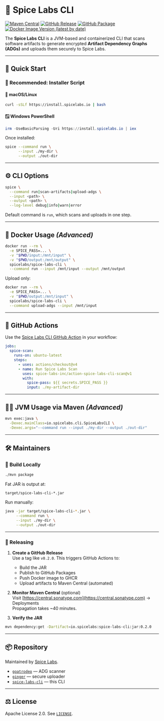 # 🔩 Spice Labs CLI

[![Maven Central](https://img.shields.io/maven-central/v/io.spicelabs/spice-labs-cli?label=Maven%20Central)](https://central.sonatype.com/artifact/io.spicelabs/spice-labs-cli)
[![GitHub Release](https://img.shields.io/github/v/release/spice-labs-inc/spice-labs-cli?label=GitHub%20Release)](https://github.com/spice-labs-inc/spice-labs-cli/releases)
[![GitHub Package](https://img.shields.io/badge/GitHub-Packages-blue?logo=github)](https://github.com/spice-labs-inc/spice-labs-cli/packages/)
[![Docker Image Version (latest by date)](https://img.shields.io/docker/v/spicelabs/spice-labs-cli?sort=date&label=Docker%20Hub)](https://hub.docker.com/r/spicelabs/spice-labs-cli)

The **Spice Labs CLI** is a JVM-based and containerized CLI that scans software artifacts to generate encrypted **Artifact Dependency Graphs (ADGs)** and uploads them securely to Spice Labs.

---

## 🚀 Quick Start

### 🧪 Recommended: Installer Script

#### 🐧 macOS/Linux

```bash
curl -sSLf https://install.spicelabs.io | bash
```

#### 🪟 Windows PowerShell

```powershell
irm -UseBasicParsing -Uri https://install.spicelabs.io | iex
```

Once installed:

```bash
spice --command run \
      --input ./my-dir \
      --output ./out-dir
```

---

## ⚙️ CLI Options

```bash
spice \
  --command run|scan-artifacts|upload-adgs \
  --input <path> \
  --output <path> \
  --log-level debug|info|warn|error
```

Default command is `run`, which scans and uploads in one step.

---

## 🐳 Docker Usage *(Advanced)*

```bash
docker run --rm \
  -e SPICE_PASS=... \
  -v "$PWD/input:/mnt/input" \
  -v "$PWD/output:/mnt/output" \
  spicelabs/spice-labs-cli \
  --command run --input /mnt/input --output /mnt/output
```

Upload only:

```bash
docker run --rm \
  -e SPICE_PASS=... \
  -v "$PWD/output:/mnt/input" \
  spicelabs/spice-labs-cli \
  --command upload-adgs --input /mnt/input
```

---

## 🧩 GitHub Actions

Use the [Spice Labs CLI GitHub Action](https://github.com/spice-labs-inc/action-spice-labs-cli-scan) in your workflow:

```yaml
jobs:
  spice-scan:
    runs-on: ubuntu-latest
    steps:
      - uses: actions/checkout@v4
      - name: Run Spice Labs Scan
        uses: spice-labs-inc/action-spice-labs-cli-scan@v1
        with:
          spice-pass: ${{ secrets.SPICE_PASS }}
          input: ./my-artifact-dir
```

---

## 👩‍💻 JVM Usage via Maven *(Advanced)*

```bash
mvn exec:java \
  -Dexec.mainClass=io.spicelabs.cli.SpiceLabsCLI \
  -Dexec.args="--command run --input ./my-dir --output ./out-dir"
```

---

## 🛠️ Maintainers

### 🔨 Build Locally

```bash
./mvn package
```

Fat JAR is output at:
```
target/spice-labs-cli-*.jar
```

Run manually:

```bash
java -jar target/spice-labs-cli-*.jar \
     --command run \
     --input ./my-dir \
     --output ./out-dir
```

---

### 🚀 Releasing

1. **Create a GitHub Release**  
   Use a tag like `v0.2.0`. This triggers GitHub Actions to:
   - Build the JAR
   - Publish to GitHub Packages
   - Push Docker image to GHCR
   - Upload artifacts to Maven Central (automated)

2. **Monitor Maven Central** (optional)  
   Visit [https://central.sonatype.com](https://central.sonatype.com) → Deployments  
   Propagation takes ~40 minutes.

3. **Verify the JAR**

```bash
mvn dependency:get -Dartifact=io.spicelabs:spice-labs-cli:jar:0.2.0
```

---

## 📦 Repository

Maintained by [Spice Labs](https://github.com/spice-labs-inc).

- [`goatrodeo`](https://github.com/spice-labs-inc/goatrodeo) — ADG scanner
- [`ginger`](https://github.com/spice-labs-inc/ginger) — secure uploader
- [`spice-labs-cli`](https://github.com/spice-labs-inc/spice-labs-cli) — this CLI

---

## ⚖️ License

Apache License 2.0. See [`LICENSE`](LICENSE).